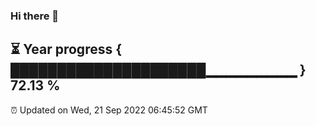 ### Hi there 👋
⏳ Year progress { █████████████████████▁▁▁▁▁▁▁▁▁ } 72.13 %
---
⏰ Updated on Wed, 21 Sep 2022 06:45:52 GMT

